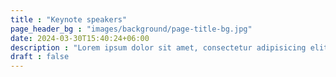 ```yaml
---
title : "Keynote speakers"
page_header_bg : "images/background/page-title-bg.jpg"
date: 2024-03-30T15:40:24+06:00
description : "Lorem ipsum dolor sit amet, consectetur adipisicing elit. Maiores, velit."
draft : false
---
```

